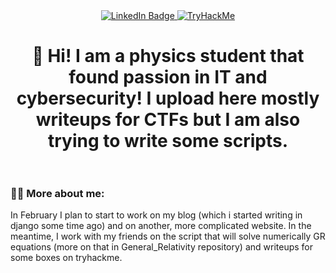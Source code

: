 <div align = "center" id="badges">
  <a href= "https://www.linkedin.com/in/maciej-kucab-6a9a96254/">
    <img src="https://img.shields.io/badge/LinkedIn-blue?style=for-the-badge&logo=linkedin&logoColor=white" alt="LinkedIn Badge"/>
  </a>

  <a href = "https://tryhackme.com/p/Kumpel7" >
   <img src="https://tryhackme-badges.s3.amazonaws.com/Kumpel7.png" alt="TryHackMe">
  </a>


<h1>
  🐣 Hi! I am a physics student that found passion in IT and cybersecurity! I upload here mostly writeups for CTFs but I am also trying to write some scripts. </br> </br>
</h1>
</div>

### 👨‍🏫 More about me:


In February I plan to start to work on my blog (which i started writing in django some time ago) and on another, more complicated website. In the meantime, I work with my friends on the script that will solve numerically GR equations (more on that in General_Relativity repository) and writeups for some boxes on tryhackme. 
